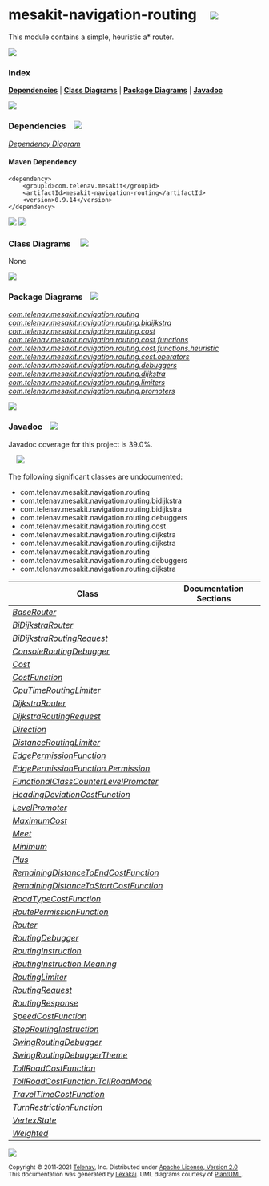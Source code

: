 [//]: # (start-user-text)



[//]: # (end-user-text)

# mesakit-navigation-routing &nbsp;&nbsp; <img src="https://telenav.github.io/telenav-assets/images/icons/branch-32.png" srcset="https://telenav.github.io/telenav-assets/images/icons/branch-32-2x.png 2x"/>

This module contains a simple, heuristic a* router.

<img src="https://telenav.github.io/telenav-assets/images/separators/horizontal-line-512.png" srcset="https://telenav.github.io/telenav-assets/images/separators/horizontal-line-512-2x.png 2x"/>

### Index



[**Dependencies**](#dependencies) | [**Class Diagrams**](#class-diagrams) | [**Package Diagrams**](#package-diagrams) | [**Javadoc**](#javadoc)

<img src="https://telenav.github.io/telenav-assets/images/separators/horizontal-line-512.png" srcset="https://telenav.github.io/telenav-assets/images/separators/horizontal-line-512-2x.png 2x"/>

### Dependencies <a name="dependencies"></a> &nbsp;&nbsp; <img src="https://telenav.github.io/telenav-assets/images/icons/dependencies-32.png" srcset="https://telenav.github.io/telenav-assets/images/icons/dependencies-32-2x.png 2x"/>

[*Dependency Diagram*](https://www.mesakit.org/0.9.14/lexakai/mesakit/mesakit-navigation/routing/documentation/diagrams/dependencies.svg)

#### Maven Dependency

    <dependency>
        <groupId>com.telenav.mesakit</groupId>
        <artifactId>mesakit-navigation-routing</artifactId>
        <version>0.9.14</version>
    </dependency>

<img src="https://telenav.github.io/telenav-assets/images/separators/horizontal-line-128.png" srcset="https://telenav.github.io/telenav-assets/images/separators/horizontal-line-128-2x.png 2x"/>

[//]: # (start-user-text)



[//]: # (end-user-text)

<img src="https://telenav.github.io/telenav-assets/images/separators/horizontal-line-128.png" srcset="https://telenav.github.io/telenav-assets/images/separators/horizontal-line-128-2x.png 2x"/>

### Class Diagrams <a name="class-diagrams"></a> &nbsp; &nbsp; <img src="https://telenav.github.io/telenav-assets/images/icons/diagram-40.png" srcset="https://telenav.github.io/telenav-assets/images/icons/diagram-40-2x.png 2x"/>

None

<img src="https://telenav.github.io/telenav-assets/images/separators/horizontal-line-128.png" srcset="https://telenav.github.io/telenav-assets/images/separators/horizontal-line-128-2x.png 2x"/>

### Package Diagrams <a name="package-diagrams"></a> &nbsp;&nbsp; <img src="https://telenav.github.io/telenav-assets/images/icons/box-24.png" srcset="https://telenav.github.io/telenav-assets/images/icons/box-24-2x.png 2x"/>

[*com.telenav.mesakit.navigation.routing*](https://www.mesakit.org/0.9.14/lexakai/mesakit/mesakit-navigation/routing/documentation/diagrams/com.telenav.mesakit.navigation.routing.svg)  
[*com.telenav.mesakit.navigation.routing.bidijkstra*](https://www.mesakit.org/0.9.14/lexakai/mesakit/mesakit-navigation/routing/documentation/diagrams/com.telenav.mesakit.navigation.routing.bidijkstra.svg)  
[*com.telenav.mesakit.navigation.routing.cost*](https://www.mesakit.org/0.9.14/lexakai/mesakit/mesakit-navigation/routing/documentation/diagrams/com.telenav.mesakit.navigation.routing.cost.svg)  
[*com.telenav.mesakit.navigation.routing.cost.functions*](https://www.mesakit.org/0.9.14/lexakai/mesakit/mesakit-navigation/routing/documentation/diagrams/com.telenav.mesakit.navigation.routing.cost.functions.svg)  
[*com.telenav.mesakit.navigation.routing.cost.functions.heuristic*](https://www.mesakit.org/0.9.14/lexakai/mesakit/mesakit-navigation/routing/documentation/diagrams/com.telenav.mesakit.navigation.routing.cost.functions.heuristic.svg)  
[*com.telenav.mesakit.navigation.routing.cost.operators*](https://www.mesakit.org/0.9.14/lexakai/mesakit/mesakit-navigation/routing/documentation/diagrams/com.telenav.mesakit.navigation.routing.cost.operators.svg)  
[*com.telenav.mesakit.navigation.routing.debuggers*](https://www.mesakit.org/0.9.14/lexakai/mesakit/mesakit-navigation/routing/documentation/diagrams/com.telenav.mesakit.navigation.routing.debuggers.svg)  
[*com.telenav.mesakit.navigation.routing.dijkstra*](https://www.mesakit.org/0.9.14/lexakai/mesakit/mesakit-navigation/routing/documentation/diagrams/com.telenav.mesakit.navigation.routing.dijkstra.svg)  
[*com.telenav.mesakit.navigation.routing.limiters*](https://www.mesakit.org/0.9.14/lexakai/mesakit/mesakit-navigation/routing/documentation/diagrams/com.telenav.mesakit.navigation.routing.limiters.svg)  
[*com.telenav.mesakit.navigation.routing.promoters*](https://www.mesakit.org/0.9.14/lexakai/mesakit/mesakit-navigation/routing/documentation/diagrams/com.telenav.mesakit.navigation.routing.promoters.svg)

<img src="https://telenav.github.io/telenav-assets/images/separators/horizontal-line-128.png" srcset="https://telenav.github.io/telenav-assets/images/separators/horizontal-line-128-2x.png 2x"/>

### Javadoc <a name="javadoc"></a> &nbsp;&nbsp; <img src="https://telenav.github.io/telenav-assets/images/icons/books-24.png" srcset="https://telenav.github.io/telenav-assets/images/icons/books-24-2x.png 2x"/>

Javadoc coverage for this project is 39.0%.  
  
&nbsp; &nbsp; <img src="https://telenav.github.io/telenav-assets/meters/meter-40-96.png" srcset="https://telenav.github.io/telenav-assets/meters/meter-40-96-2x.png 2x"/>


The following significant classes are undocumented:  

- com.telenav.mesakit.navigation.routing  
- com.telenav.mesakit.navigation.routing.bidijkstra  
- com.telenav.mesakit.navigation.routing.bidijkstra  
- com.telenav.mesakit.navigation.routing.debuggers  
- com.telenav.mesakit.navigation.routing.cost  
- com.telenav.mesakit.navigation.routing.dijkstra  
- com.telenav.mesakit.navigation.routing.dijkstra  
- com.telenav.mesakit.navigation.routing  
- com.telenav.mesakit.navigation.routing.debuggers  
- com.telenav.mesakit.navigation.routing.dijkstra

| Class | Documentation Sections |
|---|---|
| [*BaseRouter*](https://www.mesakit.org/0.9.14/javadoc/mesakit/mesakit.navigation.routing//////////////////////////////////////////////////.html) |  |  
| [*BiDijkstraRouter*](https://www.mesakit.org/0.9.14/javadoc/mesakit/mesakit.navigation.routing///////////////////////////////////////////////////////////////////.html) |  |  
| [*BiDijkstraRoutingRequest*](https://www.mesakit.org/0.9.14/javadoc/mesakit/mesakit.navigation.routing///////////////////////////////////////////////////////////////////////////.html) |  |  
| [*ConsoleRoutingDebugger*](https://www.mesakit.org/0.9.14/javadoc/mesakit/mesakit.navigation.routing////////////////////////////////////////////////////////////////////////.html) |  |  
| [*Cost*](https://www.mesakit.org/0.9.14/javadoc/mesakit/mesakit.navigation.routing/////////////////////////////////////////////////.html) |  |  
| [*CostFunction*](https://www.mesakit.org/0.9.14/javadoc/mesakit/mesakit.navigation.routing/////////////////////////////////////////////////////////.html) |  |  
| [*CpuTimeRoutingLimiter*](https://www.mesakit.org/0.9.14/javadoc/mesakit/mesakit.navigation.routing//////////////////////////////////////////////////////////////////////.html) |  |  
| [*DijkstraRouter*](https://www.mesakit.org/0.9.14/javadoc/mesakit/mesakit.navigation.routing///////////////////////////////////////////////////////////////.html) |  |  
| [*DijkstraRoutingRequest*](https://www.mesakit.org/0.9.14/javadoc/mesakit/mesakit.navigation.routing///////////////////////////////////////////////////////////////////////.html) |  |  
| [*Direction*](https://www.mesakit.org/0.9.14/javadoc/mesakit/mesakit.navigation.routing//////////////////////////////////////////////////////////.html) |  |  
| [*DistanceRoutingLimiter*](https://www.mesakit.org/0.9.14/javadoc/mesakit/mesakit.navigation.routing///////////////////////////////////////////////////////////////////////.html) |  |  
| [*EdgePermissionFunction*](https://www.mesakit.org/0.9.14/javadoc/mesakit/mesakit.navigation.routing///////////////////////////////////////////////////////////////////.html) |  |  
| [*EdgePermissionFunction.Permission*](https://www.mesakit.org/0.9.14/javadoc/mesakit/mesakit.navigation.routing//////////////////////////////////////////////////////////////////////////////.html) |  |  
| [*FunctionalClassCounterLevelPromoter*](https://www.mesakit.org/0.9.14/javadoc/mesakit/mesakit.navigation.routing/////////////////////////////////////////////////////////////////////////////////////.html) |  |  
| [*HeadingDeviationCostFunction*](https://www.mesakit.org/0.9.14/javadoc/mesakit/mesakit.navigation.routing/////////////////////////////////////////////////////////////////////////////////////////////.html) |  |  
| [*LevelPromoter*](https://www.mesakit.org/0.9.14/javadoc/mesakit/mesakit.navigation.routing/////////////////////////////////////////////////////.html) |  |  
| [*MaximumCost*](https://www.mesakit.org/0.9.14/javadoc/mesakit/mesakit.navigation.routing//////////////////////////////////////////////////////////////////.html) |  |  
| [*Meet*](https://www.mesakit.org/0.9.14/javadoc/mesakit/mesakit.navigation.routing/////////////////////////////////////////////////////.html) |  |  
| [*Minimum*](https://www.mesakit.org/0.9.14/javadoc/mesakit/mesakit.navigation.routing//////////////////////////////////////////////////////////////.html) |  |  
| [*Plus*](https://www.mesakit.org/0.9.14/javadoc/mesakit/mesakit.navigation.routing///////////////////////////////////////////////////////////.html) |  |  
| [*RemainingDistanceToEndCostFunction*](https://www.mesakit.org/0.9.14/javadoc/mesakit/mesakit.navigation.routing///////////////////////////////////////////////////////////////////////////////////////////////////.html) |  |  
| [*RemainingDistanceToStartCostFunction*](https://www.mesakit.org/0.9.14/javadoc/mesakit/mesakit.navigation.routing/////////////////////////////////////////////////////////////////////////////////////////////////////.html) |  |  
| [*RoadTypeCostFunction*](https://www.mesakit.org/0.9.14/javadoc/mesakit/mesakit.navigation.routing/////////////////////////////////////////////////////////////////////////////////////.html) |  |  
| [*RoutePermissionFunction*](https://www.mesakit.org/0.9.14/javadoc/mesakit/mesakit.navigation.routing////////////////////////////////////////////////////////////////////.html) |  |  
| [*Router*](https://www.mesakit.org/0.9.14/javadoc/mesakit/mesakit.navigation.routing//////////////////////////////////////////////.html) |  |  
| [*RoutingDebugger*](https://www.mesakit.org/0.9.14/javadoc/mesakit/mesakit.navigation.routing///////////////////////////////////////////////////////.html) |  |  
| [*RoutingInstruction*](https://www.mesakit.org/0.9.14/javadoc/mesakit/mesakit.navigation.routing//////////////////////////////////////////////////////////.html) |  |  
| [*RoutingInstruction.Meaning*](https://www.mesakit.org/0.9.14/javadoc/mesakit/mesakit.navigation.routing//////////////////////////////////////////////////////////////////.html) |  |  
| [*RoutingLimiter*](https://www.mesakit.org/0.9.14/javadoc/mesakit/mesakit.navigation.routing//////////////////////////////////////////////////////.html) |  |  
| [*RoutingRequest*](https://www.mesakit.org/0.9.14/javadoc/mesakit/mesakit.navigation.routing//////////////////////////////////////////////////////.html) |  |  
| [*RoutingResponse*](https://www.mesakit.org/0.9.14/javadoc/mesakit/mesakit.navigation.routing///////////////////////////////////////////////////////.html) |  |  
| [*SpeedCostFunction*](https://www.mesakit.org/0.9.14/javadoc/mesakit/mesakit.navigation.routing//////////////////////////////////////////////////////////////////////////////////.html) |  |  
| [*StopRoutingInstruction*](https://www.mesakit.org/0.9.14/javadoc/mesakit/mesakit.navigation.routing//////////////////////////////////////////////////////////////.html) |  |  
| [*SwingRoutingDebugger*](https://www.mesakit.org/0.9.14/javadoc/mesakit/mesakit.navigation.routing//////////////////////////////////////////////////////////////////////.html) |  |  
| [*SwingRoutingDebuggerTheme*](https://www.mesakit.org/0.9.14/javadoc/mesakit/mesakit.navigation.routing///////////////////////////////////////////////////////////////////////////.html) |  |  
| [*TollRoadCostFunction*](https://www.mesakit.org/0.9.14/javadoc/mesakit/mesakit.navigation.routing///////////////////////////////////////////////////////////////////////////.html) |  |  
| [*TollRoadCostFunction.TollRoadMode*](https://www.mesakit.org/0.9.14/javadoc/mesakit/mesakit.navigation.routing////////////////////////////////////////////////////////////////////////////////////////.html) |  |  
| [*TravelTimeCostFunction*](https://www.mesakit.org/0.9.14/javadoc/mesakit/mesakit.navigation.routing/////////////////////////////////////////////////////////////////////////////.html) |  |  
| [*TurnRestrictionFunction*](https://www.mesakit.org/0.9.14/javadoc/mesakit/mesakit.navigation.routing//////////////////////////////////////////////////////////////////////////////.html) |  |  
| [*VertexState*](https://www.mesakit.org/0.9.14/javadoc/mesakit/mesakit.navigation.routing////////////////////////////////////////////////////////////.html) |  |  
| [*Weighted*](https://www.mesakit.org/0.9.14/javadoc/mesakit/mesakit.navigation.routing///////////////////////////////////////////////////////////////.html) |  |  

[//]: # (start-user-text)



[//]: # (end-user-text)

<img src="https://telenav.github.io/telenav-assets/images/separators/horizontal-line-512.png" srcset="https://telenav.github.io/telenav-assets/images/separators/horizontal-line-512-2x.png 2x"/>

<sub>Copyright &#169; 2011-2021 [Telenav](https://telenav.com), Inc. Distributed under [Apache License, Version 2.0](LICENSE)</sub>  
<sub>This documentation was generated by [Lexakai](https://lexakai.org). UML diagrams courtesy of [PlantUML](https://plantuml.com).</sub>
